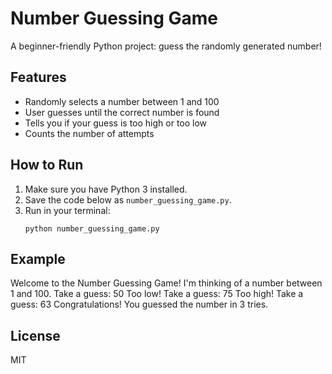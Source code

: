 # Number Guessing Game

A beginner-friendly Python project: guess the randomly generated number!

## Features

- Randomly selects a number between 1 and 100
- User guesses until the correct number is found
- Tells you if your guess is too high or too low
- Counts the number of attempts

## How to Run

1. Make sure you have Python 3 installed.
2. Save the code below as `number_guessing_game.py`.
3. Run in your terminal:
    ```
    python number_guessing_game.py
    ```

## Example

Welcome to the Number Guessing Game!
I'm thinking of a number between 1 and 100.
Take a guess: 50
Too low!
Take a guess: 75
Too high!
Take a guess: 63
Congratulations! You guessed the number in 3 tries.


## License

MIT
